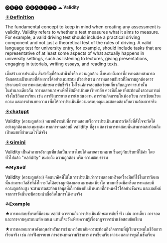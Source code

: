 🅓🅐🅣🅐 ​ 🅠🅤🅐🅛🅘🅣🅨
☁ 𝐕𝐚𝐥𝐢𝐝𝐢𝐭𝐲


[☀𝗗𝗲𝗳𝗶𝗻𝗶𝘁𝗶𝗼𝗻](https://www.cambridgeenglish.org/blog/what-is-validity/)

The fundamental concept to keep in mind when creating any assessment is validity. 
Validity refers to whether a test measures what it aims to measure. For example, 
a valid driving test should include a practical driving component and not just a theoretical test of the rules of driving. 
A valid language test for university entry, for example, should include tasks that are representative of at least some aspects of what actually happens in university settings, 
such as listening to lectures, giving presentations, engaging in tutorials, writing essays, and reading texts.

เมื่อสร้างการประเมิน สิ่งสำคัญที่ต้องคำนึงถึงคือ ความถูกต้อง ซึ่งหมายถึงการที่การทดสอบสามารถวัดผลตามเป้าหมายที่ต้องการได้อย่างเหมาะสม 
ตัวอย่างเช่น การทดสอบขับรถที่มีความถูกต้องควรประกอบด้วยการทดสอบทักษะการขับขี่จริง ไม่ใช่แค่การสอบข้อเขียนเกี่ยวกับกฎจราจรเท่านั้น  
ในทำนองเดียวกัน การทดสอบภาษาเพื่อใช้สมัครเข้ามหาวิทยาลัย ควรมีเนื้อหาที่สะท้อนถึงสถานการณ์จริงในชีวิตการเรียน เช่น การฟังบรรยาย
การนำเสนองาน การร่วมกิจกรรมในห้องเรียน การเขียนเรียงความ และการอ่านบทความ เพื่อให้การประเมินมีความครอบคลุมและสอดคล้องกับความต้องการจริง


[☀𝗰𝗵𝗮𝘁𝗴𝗽𝘁](https://chatgpt.com/c/676fe914-00bc-800c-b9c6-791270720aa0)

Validity (ความถูกต้อง) หมายถึงระดับที่การทดสอบหรือการประเมินสามารถวัดสิ่งที่ตั้งใจจะวัดได้อย่างถูกต้องและเหมาะสม หากการทดสอบมี validity ที่สูง แสดงว่าการทดสอบนั้นสามารถสะท้อนถึงเป้าหมายที่กำหนดไว้ได้จริง

[☀𝗚𝗶𝗺𝗶𝗻𝗶](https://gemini.google.com/app/23630391ea6a38d6?hl=th)

Validity เป็นคำภาษาอังกฤษที่แปลเป็นภาษาไทยได้หลายความหมาย ขึ้นอยู่กับบริบทที่ใช้ค่ะ โดยทั่วไปแล้ว "validity" หมายถึง ความถูกต้อง หรือ ความชอบธรรม

☘︎𝗠𝘆𝗦𝗲𝗹𝗳

Validity (ความถูกต้อง) คือแนวคิดที่ใช้ในการประเมินว่าการทดสอบหรือเครื่องมือที่ใช้ในการวัดผลนั้นสามารถวัดสิ่งที่ตั้งใจจะวัดได้อย่างถูกต้องและเหมาะสมเพียงใด หากเครื่องมือหรือการทดสอบมีความถูกต้องสูง จะสามารถสะท้อนข้อมูลที่เกี่ยวข้องกับเป้าหมายที่กำหนดไว้ได้อย่างชัดเจน และผลลัพธ์จากการวัดนั้นจะมีความน่าเชื่อถือในการใช้งานจริง

☘︎𝗘𝘅𝗮𝗺𝗽𝗹𝗲

★การทดสอบขับรถที่มีความ valid ควรรวมถึงการประเมินทักษะการขับขี่จริง เช่น การเลี้ยว การจอด และการควบคุมรถบนท้องถนน แทนที่จะวัดเพียงความรู้เรื่องกฎจราจรผ่านข้อสอบข้อเขียน

★การทดสอบภาษาอังกฤษสำหรับการเข้ามหาวิทยาลัยควรสะท้อนถึงกิจกรรมที่ผู้เรียนจะพบในชีวิตการเรียนจริง เช่น การฟังบรรยาย การอ่านบทความวิชาการ การเขียนเรียงความ และการพูดในชั้นเรียน

